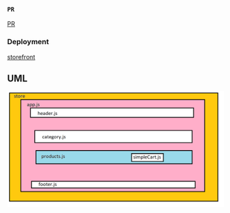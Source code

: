 ### `PR`

[PR](https://github.com/mohammed-khamees/storefront/pull/4)

### Deployment

[storefront](https://storefront-khamees.netlify.app/)

## UML

![UML](./uml.png)
